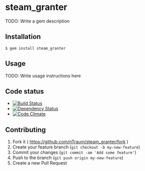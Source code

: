 # steam_granter

TODO: Write a gem description

## Installation

    $ gem install steam_granter

## Usage

TODO: Write usage instructions here

## Code status

* [![Build Status](https://travis-ci.org/nTraum/steam_granter.svg?branch=master)](https://travis-ci.org/nTraum/steam_granter)
* [![Dependency Status](https://gemnasium.com/nTraum/steam_granter.svg)](https://gemnasium.com/nTraum/steam_granter)
* [![Code Climate](https://codeclimate.com/github/nTraum/steam_granter.png)](https://codeclimate.com/github/nTraum/steam_granter)

## Contributing

1. Fork it ( https://github.com/nTraum/steam_granter/fork )
2. Create your feature branch (`git checkout -b my-new-feature`)
3. Commit your changes (`git commit -am 'Add some feature'`)
4. Push to the branch (`git push origin my-new-feature`)
5. Create a new Pull Request
